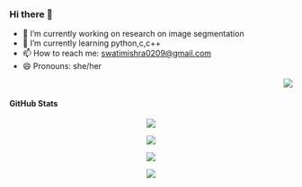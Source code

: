 ### Hi there 👋




- 🔭 I’m currently working on research on image segmentation
- 🌱 I’m currently learning python,c,c++
- 📫 How to reach me: swatimishra0209@gmail.com
- 😄 Pronouns: she/her

<p align="right"> <img src="https://komarev.com/ghpvc/?username=swatimishra02"/> </p>

<h4> GitHub Stats</h2>
<p align="center">
<img src="https://activity-graph.herokuapp.com/graph?username=swatimishra02&theme=react-dark&hide_border=true&area=true">
  </p>  
<p align="center">
<img src="https://github-readme-stats.vercel.app/api?username=swatimishra02&count_private=true&show_icons=true&theme=tokyonight">
</p>  
<p align="center">
<img src="https://github-readme-stats.vercel.app/api/top-langs/?username=swatimishra02&layout=compact&theme=tokyonight">
 </p>
  <p align="center">
<img src="https://github-readme-streak-stats.herokuapp.com/?user=swatimishra02&theme=tokyonight">
</p>


